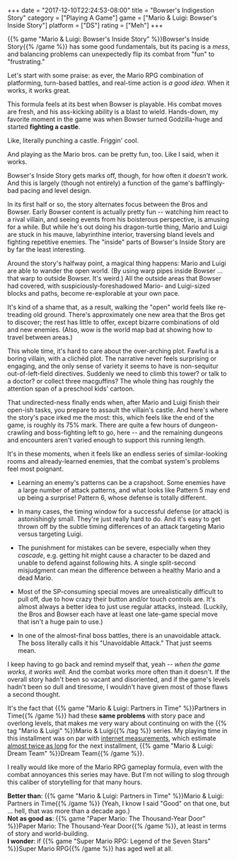+++
date = "2017-12-10T22:24:53-08:00"
title = "Bowser's Indigestion Story"
category = ["Playing A Game"]
game = ["Mario & Luigi: Bowser's Inside Story"]
platform = ["DS"]
rating = ["Meh"]
+++

{{% game "Mario & Luigi: Bowser's Inside Story" %}}Bowser's Inside Story{{% /game %}} has some good fundamentals, but its pacing is a <i>mess</i>, and balancing problems can unexpectedly flip its combat from "fun" to "frustrating."

Let's start with some praise: as ever, the Mario RPG combination of platforming, turn-based battles, and real-time action is <i>a good idea</i>.  When it works, it works great.

This formula feels at its best when Bowser is playable.  His combat moves are fresh, and his ass-kicking ability is a blast to wield.  Hands-down, my favorite moment in the game was when Bowser turned Godzilla-huge and started <b>fighting a castle</b>.

Like, literally punching a castle.  Friggin' cool.

And playing as the Mario bros. can be pretty fun, too.  Like I said, when it works.

Bowser's Inside Story gets marks off, though, for how often it <i>doesn't</i> work.  And this is largely (though not entirely) a function of the game's bafflingly-bad pacing and level design.

In its first half or so, the story alternates focus between the Bros and Bowser.  Early Bowser content is actually pretty fun -- watching him react to a rival villain, and seeing events from his boisterous perspective, is amusing for a while.  But while he's out doing his dragon-turtle thing, Mario and Luigi are stuck in his mauve, labyrinthine interior, traversing bland levels and fighting repetitive enemies.  The "inside" parts of Bowser's Inside Story are by far the least interesting.

Around the story's halfway point, a magical thing happens: Mario and Luigi are able to wander the open world.  (By using warp pipes inside Bowser ... that warp to outside Bowser.  It's weird.)  All the outside areas that Bowser had covered, with suspiciously-foreshadowed Mario- and Luigi-sized blocks and paths, become re-explorable at your own pace.

It's kind of a shame that, as a result, walking the "open" world feels like re-treading old ground.  There's approximately one new area that the Bros get to discover; the rest has little to offer, except bizarre combinations of old and new enemies.  (Also, wow is the world map bad at showing how to travel between areas.)

This whole time, it's hard to care about the over-arching plot.  Fawful is a boring villain, with a clich&eacute;d plot.  The narrative never feels surprising or engaging, and the only sense of variety it seems to have is non-sequitur out-of-left-field directives.  Suddenly we need to climb this tower? or talk to a doctor? or collect three macguffins?  The whole thing has roughly the attention span of a preschool kids' cartoon.

That undirected-ness finally ends when, after Mario and Luigi finish their open-ish tasks, you prepare to assault the villain's castle.  And here's where the story's pace irked me the most: this, which feels like the end of the game, is roughly its 75% mark.  There are quite a few hours of dungeon-crawling and boss-fighting left to go, here -- and the remaining dungeons and encounters aren't varied enough to support this running length.

It's in these moments, when it feels like an endless series of similar-looking rooms and already-learned enemies, that the combat system's problems feel most poignant.

* Learning an enemy's patterns can be a crapshoot.  Some enemies have a large number of attack patterns, and what looks like Pattern 5 may end up being a surprise! Pattern 6, whose defense is totally different.

* In many cases, the timing window for a successful defense (or attack) is astonishingly small.  They're just really hard to do.  And it's easy to get thrown off by the subtle timing differences of an attack targeting Mario versus targeting Luigi.

* The punishment for mistakes can be severe, especially when they <i>cascade</i>, e.g. getting hit might cause a character to be dazed and unable to defend against following hits.  A single split-second misjudgment can mean the difference between a healthy Mario and a dead Mario.

* Most of the SP-consuming special moves are unrealistically difficult to pull off, due to how crazy their button and/or touch controls are.  It's almost always a better idea to just use regular attacks, instead.  (Luckily, the Bros and Bowser each have at least one late-game special move that isn't a huge pain to use.)

* In one of the almost-final boss battles, there is an unavoidable attack.  The boss literally calls it his "Unavoidable Attack."  That just seems mean.

I keep having to go back and remind myself that, yeah -- <i>when the game works, it works well.</i>  And the combat works more often than it doesn't.  If the overall story hadn't been so vacant and disoriented, and if the game's levels hadn't been so dull and tiresome, I wouldn't have given most of those flaws a second thought.

It's the fact that {{% game "Mario & Luigi: Partners in Time" %}}Partners in Time{{% /game %}} had these <b>same problems</b> with story pace and overlong levels, that makes me very wary about continuing on with the {{% tag "Mario & Luigi" %}}Mario & Luigi{{% /tag %}} series.  My playing time in this installment was on par with <a href="https://howlongtobeat.com/game.php?id=5619">internet measurements</a>, which estimate <a href="https://howlongtobeat.com/game.php?id=5620">almost twice as long</a> for the next installment, {{% game "Mario & Luigi: Dream Team" %}}Dream Team{{% /game %}}.

I really would like more of the Mario RPG gameplay formula, even with the combat annoyances this series may have.  But I'm not willing to slog through this caliber of storytelling for that many hours.

<b>Better than</b>: {{% game "Mario & Luigi: Partners in Time" %}}Mario & Luigi: Partners in Time{{% /game %}} (Yeah, I know I said "Good" on that one, but ... hell, that was more than a decade ago.)  
<b>Not as good as</b>: {{% game "Paper Mario: The Thousand-Year Door" %}}Paper Mario: The Thousand-Year Door{{% /game %}}, at least in terms of story and world-building.  
<b>I wonder</b>: if {{% game "Super Mario RPG: Legend of the Seven Stars" %}}Super Mario RPG{{% /game %}} has aged well at all.
